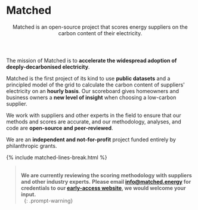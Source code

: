 # Matched

<header><p class="post-desc fw-light mb-4">
Matched is an open-source project that scores energy suppliers on the carbon content of their electricity.
</p></header>


The mission of Matched is to **accelerate the widespread adoption of deeply-decarbonised electricity**.

Matched is the first project of its kind to use **public datasets** and a principled model of the grid to calculate the carbon content of suppliers' electricity on an **hourly basis**.
Our scoreboard gives homeowners and business owners a **new level of insight** when choosing a low-carbon supplier.

We work with suppliers and other experts in the field to ensure that our methods and scores are accurate, and our methodology, analyses, and code are **open-source and peer-reviewed**.

We are an **independent and not-for-profit** project funded entirely by philanthropic grants.

{% include matched-lines-break.html %}


> &nbsp;\
> **We are currently reviewing the scoring methodology with suppliers and other industry experts.**
> **Please email
> <a href="mailto:info@matched.energy" target="_blank">info@matched.energy</a>
> for credentials to our [early-access website](https://staging.matched.energy), we would welcome your input.**\
> &nbsp;
{: .prompt-warning}



